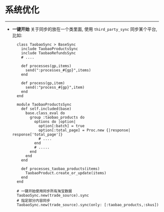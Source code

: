 系统优化
=======================

--------------------
* **一键开始** 关于同步的放在一个类里面,  使用 `third_party_sync` 同步某个平台,比如:

        class TaobaoSync > BaseSync
          include TaobaoProductsSync
          include TaobaoRefundsSync
          # ....
        
          def processes(gp,items)
            send(":processes_#{gp}",items)
          end
          
          def process(gp,item)
            send(:"process_#{gp}",item)
          end
        end
        
        module TaobaoProductsSync
          def self.included(base)
            base.class_eval do
              group :taobao_products do
                options do |option|
                  option[:batch] = true
                  option[:total_page] = Proc.new {|response| response['total_page']}
                  # ....
                end
                # .....
              end
            end
          end
        
          def processes_taobao_products(items)
            TaobaoProduct.create_or_update(items)
          end
        end
        
        # 一键开始使用同步所有淘宝数据
        TaobaoSync.new(trade_source).sync
        # 指定部分内容同步
        TaobaoSync.new(trade_source).sync(only: [:taobao_products,:skus])